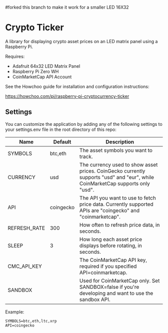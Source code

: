 #forked this branch to make it work for a smaller LED 16X32

# Crypto Ticker

A library for displaying crypto asset prices on an LED matrix panel using a Raspberry Pi.

Requires:

  * Adafruit 64x32 LED Matrix Panel
  * Raspberry Pi Zero WH
  * CoinMarketCap API Account

See the Howchoo guide for installation and configuration instructions:

https://howchoo.com/pi/raspberry-pi-cryptocurrency-ticker

## Settings

You can customize the application by adding any of the following settings to your settings.env file in the root directory of this repo:


| Name | Default | Description |
|--|--|--|
| SYMBOLS | btc,eth | The asset symbols you want to track. |
| CURRENCY | usd | The currency used to show asset prices. CoinGecko currently supports "usd" and "eur", while CoinMarketCap supports only "usd". |
| API | coingecko | The API you want to use to fetch price data. Currently supported APIs are "coingecko" and "coinmarketcap". |
| REFRESH_RATE | 300 | How often to refresh price data, in seconds. |
| SLEEP | 3 | How long each asset price displays before rotating, in seconds. |
| CMC\_API\_KEY | | The CoinMarketCap API key, required if you specified API=coinmarketcap. |
| SANDBOX | | Used for CoinMarketCap only. Set SANDBOX=false if you're developing and want to use the sandbox API. |

Example:

```
SYMBOLS=btc,eth,ltc,xrp
API=coingecko
```
